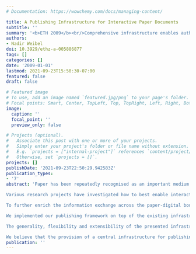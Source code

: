 ```yaml
---
# Documentation: https://wowchemy.com/docs/managing-content/

title: A Publishing Infrastructure for Interactive Paper Documents
subtitle: ''
summary: '<b>ETH 2009</b><br/>Comprehensive infrastructure enables authors to embed interactive metadata and links within printed documents, seamlessly connecting paper pages to digital content repositories. The framework automates generation of both print and electronic formats, supporting clickable annotations, dynamic retrieval of multimedia, and integrated publication workflows. This work underpins many follow-on interactive-paper systems by providing scalable, end-to-end tooling.'
authors:
- Nadir Weibel
doi: 10.3929/ethz-a-005886877
tags: []
categories: []
date: '2009-01-01'
lastmod: 2021-09-23T15:50:30-07:00
featured: false
draft: false

# Featured image
# To use, add an image named `featured.jpg/png` to your page's folder.
# Focal points: Smart, Center, TopLeft, Top, TopRight, Left, Right, BottomLeft, Bottom, BottomRight.
image:
  caption: ''
  focal_point: ''
  preview_only: false

# Projects (optional).
#   Associate this post with one or more of your projects.
#   Simply enter your project's folder or file name without extension.
#   E.g. `projects = ["internal-project"]` references `content/project/deep-learning/index.md`.
#   Otherwise, set `projects = []`.
projects: []
publishDate: '2021-09-23T22:50:29.942583Z'
publication_types:
- '7'
abstract: 'Paper has been repeatedly recognised as an important medium for exchanging, editing and managing documents throughout the document life-cycle. Despite their static nature, paper documents still represent one of the preferred way of handling information in different situations, such as on the move or in collaboration. In order to overcome the limitations of paper and exploit the advantages of digital interfaces, new technologies for interactive paper have been introduced in recent years. Technologies such as the Anoto Digital Pen and Paper enable users to access digital information through interactions with printed copies. Links to digital content and services are defined on paper and activated when users interact with the paper sheet by means of a digital pen.<br/><br/>

Various research projects have investigated how to best enable interactions with digital services through interactive paper interfaces. The developed prototypes showed the potential of the available technologies for bridging the paper-digital divide and how paper and digital documents can be effectively interwoven. However, most of the existing approaches concentrate on enriching paper-digital interactions only, very often forgetting to take into account the process of producing interactive paper documents and the effective management of information across the two interfaces. The current lack of support for generating rich interactive paper documents leads to a separation of paper-digital documents in two detached entities, that can hardly be mapped again as the paper and digital instances of the same document.<br/><br/>

To further enrich the information exchange across the paper-digital boundary and to support a better management of paper-digital documents, we introduce a set of general concepts and models for supporting a novel information-centric infrastructure for publishing interactive paper documents. Our approach supports the automatic and semi-automatic generation of paper-based links to digital information, by intercepting the publishing process of a digital document and applying document analysis techniques to the underlying document models. Furthermore,the presented solution supports the large-scale production of interactive paper documents with the aid of a Web Content Management System (CMS), thus enabling the development of innovative paper-based Web applications. Finally, our approach also enables the management of information that continuously moves between the digital and the paper worlds, allowing users to work with the medium that is best suited to a particular task. The introduction of a novel document model for storing mixed physical-digital information fully supports the bidirectional mapping of paper and digital interactions at different granularity levels.<br/><br/>

We implemented our publishing framework on top of the existing infrastructure for interactive paper offered by the iPaper/iServer system. However, the approach and the architecture are general enough to be applied to other toolkits as well. Our framework supports the management of different document models and the coupling with a range of authoring tools, through the definition of a flexible plug-in interface. Furthermore, the developed publishing framework also provides extended support for generating and printing Anoto-based interactive paper documents.<br/><br/>

The generality, flexibility and extensibility of the presented infrastructure enable the rapid development of plug-ins for different kinds of documents, services and interactions, thus supporting the rapid prototyping of innovative rich interactive paper applications. Our approach has been validated through the development of a range of applications and prototypes enabling rich interactions across the paper-digital divide. These prototypes have been presented and discussed with academic and industrial partners from computer science, printed and organic electronics, paper engineering, social science, the publishing industry and interaction design.<br/><br/>

We believe that the provision of a central infrastructure for publishing interactive paper documents and the handling of the underlying information in a data-centric way, as enabled by our approach, are the key to support the seamless transition between the digital and paper worlds. Our innovative publishing infrastructure supports a full interplay between paper and digital documents, eventually enabling the development of richer interactive paper applications.'
publication: ''
---
```


